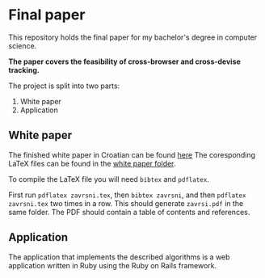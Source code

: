 # Final paper

This repository holds the final paper for my bachelor's degree in computer
science.

__The paper covers the feasibility of cross-browser and cross-devise tracking.__

The project is split into two parts:

1. White paper
2. Application

## White paper

The finished white paper in Croatian can be found [here](/zavrsni.pdf)
The coresponding LaTeX files can be found in the
[white paper folder](/white_paper).

To compile the LaTeX file you will need `bibtex` and `pdflatex`.

First run `pdflatex zavrsni.tex`, then `bibtex zavrsni`, and then
`pdflatex zavrsni.tex` two times in a row. This should generate `zavrsi.pdf` in
the same folder. The PDF should contain a table of contents and references.

## Application

The application that implements the described algorithms is a web application
written in Ruby using the Ruby on Rails framework.
